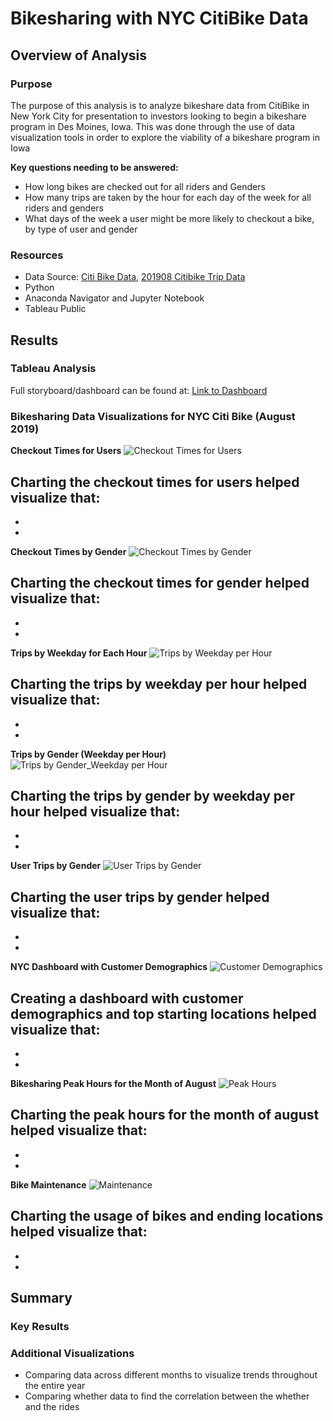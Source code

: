 # Bikesharing with NYC CitiBike Data

## Overview of Analysis
### Purpose
The purpose of this analysis is to analyze bikeshare data from CitiBike in New York City for presentation to investors looking to begin a bikeshare program in Des Moines, Iowa. This was done through the use of data visualization tools in order to explore the viability of a bikeshare program in Iowa

**Key questions needing to be answered:**
- How long bikes are checked out for all riders and Genders
- How many trips are taken by the hour for each day of the week for all riders and genders
- What days of the week a user might be more likely to checkout a bike, by type of user and gender

### Resources
- Data Source: [Citi Bike Data](https://citibikenyc.com/system-data), [201908 Citibike Trip Data](https://s3.amazonaws.com/tripdata/index.html)
- Python
- Anaconda Navigator and Jupyter Notebook
- Tableau Public



## Results
### Tableau Analysis
Full storyboard/dashboard can be found at: [Link to Dashboard](https://public.tableau.com/app/profile/paola.rivas4427/viz/Module14_Bikesharing_16742556453380/NYCCitiBikeStory)

### Bikesharing Data Visualizations for NYC Citi Bike (August 2019)

**Checkout Times for Users**
![Checkout Times for Users](https://github.com/pfrivas/bikesharing/blob/main/Images/Checkout%20Times%20by%20Users.png)

Charting the checkout times for users helped visualize that:
-
-
-

**Checkout Times by Gender**
![Checkout Times by Gender](https://github.com/pfrivas/bikesharing/blob/main/Images/Checkout%20Times%20by%20Gender.png)

Charting the checkout times for gender helped visualize that:
-
-
-

**Trips by Weekday for Each Hour**
![Trips by Weekday per Hour](https://github.com/pfrivas/bikesharing/blob/main/Images/Trips%20by%20Weekday%20for%20Each%20Hour.png)

Charting the trips by weekday per hour helped visualize that:
-
-
-

**Trips by Gender (Weekday per Hour)**
![Trips by Gender_Weekday per Hour](https://github.com/pfrivas/bikesharing/blob/main/Images/Trips%20by%20Gender%20(Weekday%20per%20Hour).png)

Charting the trips by gender by weekday per hour helped visualize that:
-
-
-

**User Trips by Gender**
![User Trips by Gender](https://github.com/pfrivas/bikesharing/blob/main/Images/User%20Trips%20by%20Gender.png)

Charting the user trips by gender helped visualize that:
-
-
-

**NYC Dashboard with Customer Demographics**
![Customer Demographics](https://github.com/pfrivas/bikesharing/blob/main/Images/Customer%20Demographics.png)

Creating a dashboard with customer demographics and top starting locations helped visualize that:
-
-
-

**Bikesharing Peak Hours for the Month of August**
![Peak Hours](https://github.com/pfrivas/bikesharing/blob/main/Images/Peak%20Hours.png)

Charting the peak hours for the month of august helped visualize that:
-
-
-

**Bike Maintenance**
![Maintenance](https://github.com/pfrivas/bikesharing/blob/main/Images/Bike%20Utilization%20and%20Maintenance.png)

Charting the usage of bikes and ending locations helped visualize that:
-
-
-

## Summary

### Key Results

### Additional Visualizations
- Comparing data across different months to visualize trends throughout the entire year
- Comparing whether data to find the correlation between the whether and the rides
